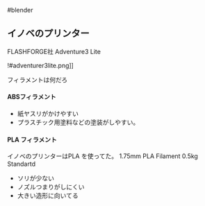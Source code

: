 #blender

## イノベのプリンター

FLASHFORGE社
Adventure3 Lite

!#adventurer3lite.png]]

フィラメントは何だろ

  

#### ABSフィラメント

* 紙ヤスリがかけやすい
* プラスチック用塗料などの塗装がしやすい。

#### PLA フィラメント
イノベのプリンターはPLA を使ってた。
1.75mm PLA Filament 0.5kg Standartd

* ソリが少ない
* ノズルつまりがしにくい
*  大きい造形に向いてる
